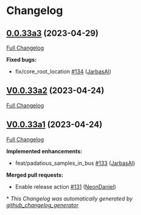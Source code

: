 # Changelog

## [0.0.33a3](https://github.com/OpenVoiceOS/ovos-utils/tree/0.0.33a3) (2023-04-29)

[Full Changelog](https://github.com/OpenVoiceOS/ovos-utils/compare/V0.0.33a2...0.0.33a3)

**Fixed bugs:**

- fix/core\_root\_location [\#134](https://github.com/OpenVoiceOS/ovos-utils/pull/134) ([JarbasAl](https://github.com/JarbasAl))

## [V0.0.33a2](https://github.com/OpenVoiceOS/ovos-utils/tree/V0.0.33a2) (2023-04-24)

[Full Changelog](https://github.com/OpenVoiceOS/ovos-utils/compare/V0.0.33a1...V0.0.33a2)

## [V0.0.33a1](https://github.com/OpenVoiceOS/ovos-utils/tree/V0.0.33a1) (2023-04-24)

[Full Changelog](https://github.com/OpenVoiceOS/ovos-utils/compare/V0.0.32...V0.0.33a1)

**Implemented enhancements:**

- feat/padatious\_samples\_in\_bus [\#133](https://github.com/OpenVoiceOS/ovos-utils/pull/133) ([JarbasAl](https://github.com/JarbasAl))

**Merged pull requests:**

- Enable release action [\#131](https://github.com/OpenVoiceOS/ovos-utils/pull/131) ([NeonDaniel](https://github.com/NeonDaniel))



\* *This Changelog was automatically generated by [github_changelog_generator](https://github.com/github-changelog-generator/github-changelog-generator)*
